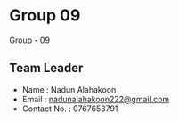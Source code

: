 # Group 09
Group - 09
## Team Leader
 - Name : Nadun Alahakoon
 - Email : nadunalahakoon222@gmail.com
 - Contact No. : 0767653791